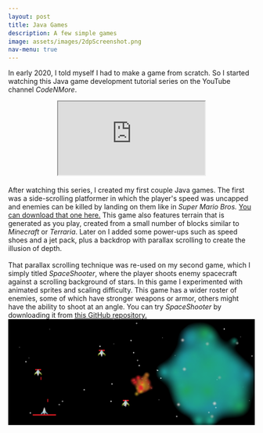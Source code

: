 ```yaml
---
layout: post
title: Java Games
description: A few simple games
image: assets/images/2dpScreenshot.png
nav-menu: true
---
```

In early 2020, I told myself I had to make a game from scratch. So I started watching this Java game development tutorial series on the YouTube channel <i>CodeNMore</i>.
<center><div class="container"><iframe class="responsive-iframe" src="https://www.youtube.com/embed/videoseries?list=PLah6faXAgguMnTBs3JnEJY0shAc18XYQZ"></iframe></div></center>
<br>
After watching this series, I created my first couple Java games. The first was a side-scrolling platformer in which the player's speed was uncapped and enemies can be killed by landing on them like in <i>Super Mario Bros.</i> <a href="https://github.com/sudological/2DPlatformer/releases">You can download that one here.</a> This game also features terrain that is generated as you play, created from a small number of blocks similar to <i>Minecraft</i> or <i>Terraria</i>. Later on I added some power-ups such as speed shoes and a jet pack, plus a backdrop with parallax scrolling to create the illusion of depth.
<br><br>
That parallax scrolling technique was re-used on my second game, which I simply titled <i>SpaceShooter</i>, where the player shoots enemy spacecraft against a scrolling background of stars. In this game I experimented with animated sprites and scaling difficulty. This game has a wider roster of enemies, some of which have stronger weapons or armor, others might have the ability to shoot at an angle. You can try <i>SpaceShooter</i> by downloading it from <a href="https://github.com/sudological/SpaceShooter/releases">this GitHub repository.</a>
<br>
<center><img src="assets/images/ssScreenshot2.png"></center>
